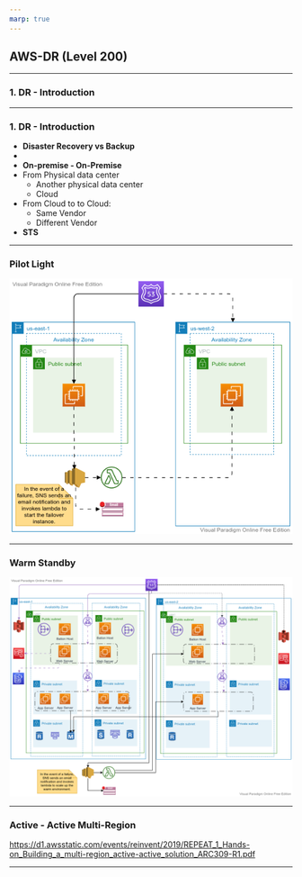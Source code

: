 ```yaml
---
marp: true
---
```


## AWS-DR (Level 200)

---

### 1. DR - Introduction


---

### 1. DR - Introduction

- **Disaster Recovery vs Backup**
- 
- **On-premise - On-Premise**
- From Physical data center
  - Another physical data center
  - Cloud
- From Cloud to to Cloud:
  - Same Vendor
  - Different Vendor
- **STS**

---
### Pilot Light
![alt text right](./assets/pilot_light.vpd.png "DR - Pilot Light")

---

### Warm Standby
![alt text right](./assets/warm_standby.vpd.png "DR - Warm Standby")

---

### Active - Active Multi-Region

https://d1.awsstatic.com/events/reinvent/2019/REPEAT_1_Hands-on_Building_a_multi-region_active-active_solution_ARC309-R1.pdf

---
